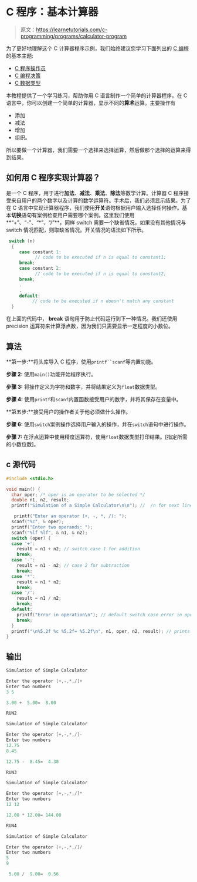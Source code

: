 # C 程序：基本计算器

> 原文：<https://learnetutorials.com/c-programming/programs/calculator-program>

为了更好地理解这个 C 计算器程序示例，我们始终建议您学习下面列出的 [C 编程](../ "C programming")的基本主题:

*   [C 程序操作员](../../c-programming/operators "C program tokens")
*   [C 编程决策](../../c-programming/decision-making-statements "C programming decision making")
*   [C 数据类型](../../c-programming/data-types-modifiers "C data types")

本教程提供了一个学习练习，帮助你用 C 语言制作一个简单的计算器程序。在 C 语言中，你可以创建一个简单的计算器，显示不同的**算术**运算。主要操作有

*   添加
*   减法
*   增加
*   组织。

所以要做一个计算器，我们需要一个选择来选择运算，然后做那个选择的运算来得到结果。

## 如何用 C 程序实现计算器？

是一个 C 程序，用于进行**加法**、**减法**、**乘法**、**除法**等数学计算。计算器 C 程序接受来自用户的两个数字以及计算的数学运算符。手术后，我们必须显示结果。为了在 C 语言中实现计算器程序，我们使用**开关**语句根据用户输入选择任何操作。基本**切换**语句有案例检查用户需要哪个案例。这里我们使用**“+”、“-”、“*”、“/”**，同样 switch 需要一个缺省情况，如果没有其他情况与 switch 情况匹配，则取缺省情况。开关情况的语法如下所示。

```c
 switch (n)
  {
     case constant 1:
           // code to be executed if n is equal to constant1;
     break;
     case constant 2:
           // code to be executed if n is equal to constant2;
     break;
     .
     .
     default:
          // code to be executed if n doesn't match any constant
  } 

```

在上面的代码中， **break** 语句用于防止代码运行到下一种情况。我们还使用 precision 运算符来计算浮点数，因为我们只需要显示一定程度的小数位。

## 算法

**第一步:**将头库导入 C 程序，使用`printf``scanf`等内置功能。

**步骤 2:** 使用`main()`功能开始程序执行。

**步骤 3:** 将操作定义为字符和数字，并将结果定义为`float`数据类型。

**步骤 4:** 使用`printf`和`scanf`内置函数接受用户的数字，并将其保存在变量中。

**第五步:**接受用户的操作者关于他必须做什么操作。

**步骤 6:** 使用`switch`案例操作选择用户输入的操作，并在`switch`语句中进行操作。

**步骤 7:** 在浮点运算中使用精度运算符，使用`float`数据类型打印结果。[指定所需的小数位数]。

## c 源代码

```c
#include <stdio.h>

void main() {
  char oper; /* oper is an operator to be selected */
  double n1, n2, result;
  printf("Simulation of a Simple Calculator\n\n"); //  /n for next line

   printf("Enter an operator (+, -, *, /): ");
  scanf("%c", & oper);
  printf("Enter two operands: ");
  scanf("%lf %lf", & n1, & n2);
  switch (oper) {
  case '+':
    result = n1 + n2; // switch case 1 for addition
    break;
  case '-':
    result = n1 - n2; // case 2 for subtraction
    break;
  case '*':
    result = n1 * n2;
    break;
  case '/':
    result = n1 / n2;
    break;
  default:
    printf("Error in operation\n"); // default switch case error in operation
    break;
  }
  printf("\n%5.2f %c %5.2f= %5.2f\n", n1, oper, n2, result); // prints the output of the c program
}

```

## 输出

```c
Simulation of Simple Calculator

Enter the operator [+,-,*,/]+
Enter two numbers
3 5

3.00 +  5.00=  8.00

RUN2

Simulation of Simple Calculator

Enter the operator [+,-,*,/]-
Enter two numbers
12.75
8.45

12.75 -  8.45=  4.30

RUN3

Simulation of Simple Calculator

Enter the operator [+,-,*,/]*
Enter two numbers
12 12

12.00 * 12.00= 144.00

RUN4

Simulation of Simple Calculator

Enter the operator [+,-,*,/]/
Enter two numbers
5
9

 5.00 /  9.00=  0.56
```